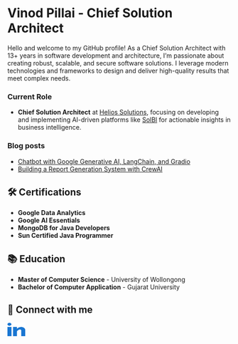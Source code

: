 # Vinod Pillai - Chief Solution Architect

Hello and welcome to my GitHub profile! As a Chief Solution Architect with 13+ years in software development and architecture, I’m passionate about creating robust, scalable, and secure software solutions. I leverage modern technologies and frameworks to design and deliver high-quality results that meet complex needs.

### Current Role
- **Chief Solution Architect** at [Helios Solutions](https://www.heliossolutions.in/), focusing on developing and implementing AI-driven platforms like [SolBI](https://solbi.ai/) for actionable insights in business intelligence.

### Blog posts
<!-- BLOG-POST-LIST:START -->
- [Chatbot with Google Generative AI, LangChain, and Gradio](https://medium.com/@vinodthebest/build-your-own-memory-powered-chatbot-with-google-generative-ai-langchain-and-gradio-6d1a6acee95c)
- [Building a Report Generation System with CrewAI](https://medium.com/@vinodthebest/building-a-report-generation-system-with-crewai-cf88c8816e00)
<!-- BLOG-POST-LIST:END -->

## 🛠 Certifications

- **Google Data Analytics**
- **Google AI Essentials**
- **MongoDB for Java Developers**
- **Sun Certified Java Programmer**

## 📚 Education

- **Master of Computer Science** - University of Wollongong
- **Bachelor of Computer Application** - Gujarat University

## 🤝 Connect with me
<p align="left">
<a href="https://www.linkedin.com/in/vinodvpillai/" target="_blank"><img align="center" src="https://github.com/vinodvpillai/vinodvpillai/blob/main/resources/linked-in-alt.svg" alt="aavila0707" height="30" width="40" /></a>
</p>
